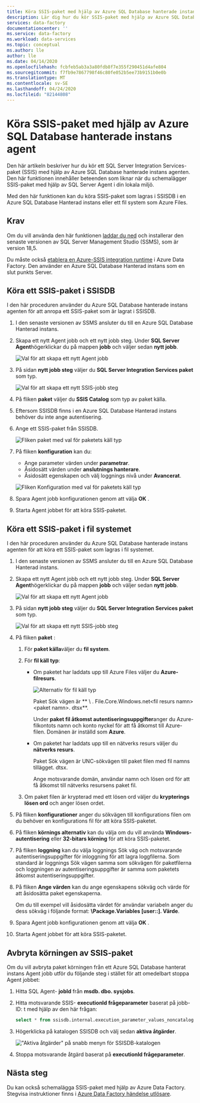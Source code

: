 ```yaml
---
title: Köra SSIS-paket med hjälp av Azure SQL Database hanterade instans agent
description: Lär dig hur du kör SSIS-paket med hjälp av Azure SQL Database hanterade instans agenten.
services: data-factory
documentationcenter: ''
ms.service: data-factory
ms.workload: data-services
ms.topic: conceptual
ms.author: lle
author: lle
ms.date: 04/14/2020
ms.openlocfilehash: fcbfeb5ab3a3a80fdb8f7e355f290451d4afe804
ms.sourcegitcommit: f7fb9e7867798f46c80fe052b5ee73b9151b0e0b
ms.translationtype: MT
ms.contentlocale: sv-SE
ms.lasthandoff: 04/24/2020
ms.locfileid: "82144808"
---
```

# <a name="run-ssis-packages-by-using-azure-sql-database-managed-instance-agent"></a>Köra SSIS-paket med hjälp av Azure SQL Database hanterade instans agent
Den här artikeln beskriver hur du kör ett SQL Server Integration Services-paket (SSIS) med hjälp av Azure SQL Database hanterade instans agenten. Den här funktionen innehåller beteenden som liknar när du schemalägger SSIS-paket med hjälp av SQL Server Agent i din lokala miljö.

Med den här funktionen kan du köra SSIS-paket som lagras i SSISDB i en Azure SQL Database Hanterad instans eller ett fil system som Azure Files.

## <a name="prerequisites"></a>Krav
Om du vill använda den här funktionen [laddar du ned](https://docs.microsoft.com/sql/ssms/download-sql-server-management-studio-ssms?view=sql-server-2017) och installerar den senaste versionen av SQL Server Management Studio (SSMS), som är version 18,5.

Du måste också [etablera en Azure-SSIS integration runtime](tutorial-create-azure-ssis-runtime-portal.md) i Azure Data Factory. Den använder en Azure SQL Database Hanterad instans som en slut punkts Server. 

## <a name="run-an-ssis-package-in-ssisdb"></a>Köra ett SSIS-paket i SSISDB
I den här proceduren använder du Azure SQL Database hanterade instans agenten för att anropa ett SSIS-paket som är lagrat i SSISDB.

1. I den senaste versionen av SSMS ansluter du till en Azure SQL Database Hanterad instans.
1. Skapa ett nytt Agent jobb och ett nytt jobb steg. Under **SQL Server Agent**högerklickar du på mappen **jobb** och väljer sedan **nytt jobb**.

   ![Val för att skapa ett nytt Agent jobb](./media/how-to-invoke-ssis-package-managed-instance-agent/new-agent-job.png)

1. På sidan **nytt jobb steg** väljer du **SQL Server Integration Services paket** som typ.

   ![Val för att skapa ett nytt SSIS-jobb steg](./media/how-to-invoke-ssis-package-managed-instance-agent/new-ssis-job-step.png)

1. På fliken **paket** väljer du **SSIS Catalog** som typ av paket källa.
1. Eftersom SSISDB finns i en Azure SQL Database Hanterad instans behöver du inte ange autentisering.
1. Ange ett SSIS-paket från SSISDB.

   ![Fliken paket med val för paketets käll typ](./media/how-to-invoke-ssis-package-managed-instance-agent/package-source-ssisdb.png)

1. På fliken **konfiguration** kan du:
  
   - Ange parameter värden under **parametrar**.
   - Åsidosätt värden under **anslutnings hanterare**.
   - Åsidosätt egenskapen och välj loggnings nivå under **Avancerat**.

   ![Fliken Konfiguration med val för paketets käll typ](./media/how-to-invoke-ssis-package-managed-instance-agent/package-source-ssisdb-configuration.png)

1. Spara Agent jobb konfigurationen genom att välja **OK** .
1. Starta Agent jobbet för att köra SSIS-paketet.


## <a name="run-an-ssis-package-in-the-file-system"></a>Köra ett SSIS-paket i fil systemet
I den här proceduren använder du Azure SQL Database hanterade instans agenten för att köra ett SSIS-paket som lagras i fil systemet.

1. I den senaste versionen av SSMS ansluter du till en Azure SQL Database Hanterad instans.
1. Skapa ett nytt Agent jobb och ett nytt jobb steg. Under **SQL Server Agent**högerklickar du på mappen **jobb** och väljer sedan **nytt jobb**.

   ![Val för att skapa ett nytt Agent jobb](./media/how-to-invoke-ssis-package-managed-instance-agent/new-agent-job.png)

1. På sidan **nytt jobb steg** väljer du **SQL Server Integration Services paket** som typ.

   ![Val för att skapa ett nytt SSIS-jobb steg](./media/how-to-invoke-ssis-package-managed-instance-agent/new-ssis-job-step.png)

1. På fliken **paket** :

   1. För **paket källa**väljer du **fil system**.
   
   1. För **fil käll typ**:   

      - Om paketet har laddats upp till Azure Files väljer du **Azure-filresurs**.

        ![Alternativ för fil käll typ](./media/how-to-invoke-ssis-package-managed-instance-agent/package-source-file-system.png)
      
        Paket Sök vägen är ** \\ <storage account name>. File.Core.Windows.net\<fil resurs namn>\<paket namn>. dtsx**.
      
        Under **paket fil åtkomst autentiseringsuppgifter**anger du Azure-filkontots namn och konto nyckel för att få åtkomst till Azure-filen. Domänen är inställd som **Azure**.

      - Om paketet har laddats upp till en nätverks resurs väljer du **nätverks resurs**.
      
        Paket Sök vägen är UNC-sökvägen till paket filen med fil namns tillägget. dtsx.
      
        Ange motsvarande domän, användar namn och lösen ord för att få åtkomst till nätverks resursens paket fil.
   1. Om paket filen är krypterad med ett lösen ord väljer du **krypterings lösen ord** och anger lösen ordet.
1. På fliken **konfigurationer** anger du sökvägen till konfigurations filen om du behöver en konfigurations fil för att köra SSIS-paketet.
1. På fliken **körnings alternativ** kan du välja om du vill använda **Windows-autentisering** eller **32-bitars körning** för att köra SSIS-paketet.
1. På fliken **loggning** kan du välja loggnings Sök väg och motsvarande autentiseringsuppgifter för inloggning för att lagra loggfilerna. Som standard är loggnings Sök vägen samma som sökvägen för paketfilerna och loggningen av autentiseringsuppgifter är samma som paketets åtkomst autentiseringsuppgifter.
1. På fliken **Ange värden** kan du ange egenskapens sökväg och värde för att åsidosätta paket egenskaperna.
 
   Om du till exempel vill åsidosätta värdet för användar variabeln anger du dess sökväg i följande format: **\Package.Variables [user::<variable name>]. Värde**.
1. Spara Agent jobb konfigurationen genom att välja **OK** .
1. Starta Agent jobbet för att köra SSIS-paketet.


## <a name="cancel-ssis-package-execution"></a>Avbryta körningen av SSIS-paket
Om du vill avbryta paket körningen från ett Azure SQL Database hanterat instans Agent jobb utför du följande steg i stället för att omedelbart stoppa Agent jobbet:

1. Hitta SQL Agent- **jobId** från **msdb. dbo. sysjobs**.
1. Hitta motsvarande SSIS- **executionId frågeparameter** baserat på jobb-ID: t med hjälp av den här frågan:
   ```sql
   select * from ssisdb.internal.execution_parameter_values_noncatalog where  parameter_value = 'SQL_Agent_Job_{jobId}' order by execution_id desc
   ```
1. Högerklicka på katalogen SSISDB och välj sedan **aktiva åtgärder**.

   !["Aktiva åtgärder" på snabb menyn för SSISDB-katalogen](./media/how-to-invoke-ssis-package-managed-instance-agent/catalog-active-operations.png)

1. Stoppa motsvarande åtgärd baserat på **executionId frågeparameter**.

## <a name="next-steps"></a>Nästa steg
Du kan också schemalägga SSIS-paket med hjälp av Azure Data Factory. Stegvisa instruktioner finns i [Azure Data Factory händelse utlösare](how-to-create-event-trigger.md). 
